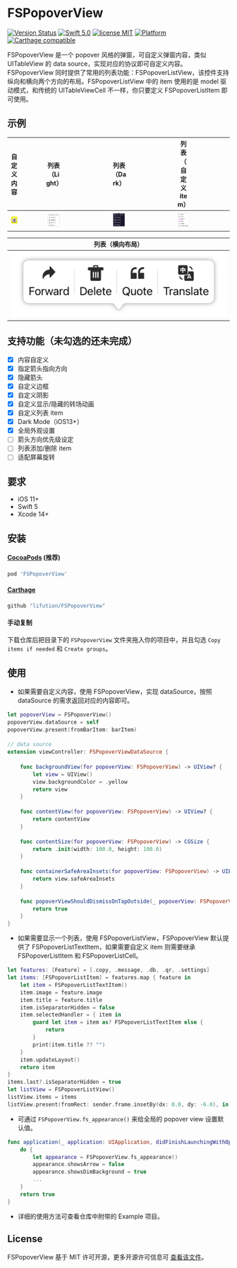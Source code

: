 # FSPopoverView

[![Version Status](https://img.shields.io/cocoapods/v/FSPopoverView.svg)](https://cocoapods.org/pods/FSPopoverView)
[![Swift 5.0](https://img.shields.io/badge/Swift-5.0-orange.svg?style=flat)](https://developer.apple.com/swift/)
[![license MIT](https://img.shields.io/cocoapods/l/FSPopoverView.svg)](https://github.com/lifution/Popover/blob/master/LICENSE)
[![Platform](https://img.shields.io/cocoapods/p/FSPopoverView.svg)](https://github.com/lifution/FSPopoverView/blob/master/README.md)
[![Carthage compatible](https://img.shields.io/badge/Carthage-compatible-4BC51D.svg?style=flat)](https://github.com/Carthage/Carthage)

FSPopoverView 是一个 popover 风格的弹窗，可自定义弹窗内容，类似 UITableView 的 data source，实现对应的协议即可自定义内容。FSPopoverView 同时提供了常用的列表功能：FSPopoverListView，该控件支持纵向和横向两个方向的布局。FSPopoverListView 中的 item 使用的是 model 驱动模式，和传统的 UITableViewCell 不一样，你只要定义 FSPopoverListItem 即可使用。

## 示例

|<div style="width: 25%">**自定义内容**</div>|<div style="width: 25%">**列表（Light）**</div>|<div style="width: 25%">**列表（Dark）**</div>|<div style="width: 25%">**列表（自定义 item）**</div>|
|:--:|:--:|:--:|:--:|
|<div style="width: 25%"><img src="Screenshots/custom.PNG"></div>|<div style="width: 25%"><img src="Screenshots/list_light.PNG"></div>|<div style="width: 25%"><img src="Screenshots/list_dark.PNG"></div>|<div style="width: 25%"><img src="Screenshots/custom_item.PNG"></div>|

|**列表（横向布局）**|
|:--:|
|<img src="Screenshots/menu.PNG">|

## 支持功能（未勾选的还未完成）

- [x] 内容自定义
- [x] 指定箭头指向方向
- [x] 隐藏箭头
- [x] 自定义边框
- [x] 自定义阴影
- [x] 自定义显示/隐藏的转场动画
- [x] 自定义列表 item
- [x] Dark Mode（iOS13+）
- [x] 全局外观设置
- [ ] 箭头方向优先级设定
- [ ] 列表添加/删除 item
- [ ] 适配屏幕旋转

## 要求

* iOS 11+
* Swift 5
* Xcode 14+

## 安装

#### [CocoaPods](http://cocoapods.org) (推荐)

```ruby
pod 'FSPopoverView'
```

#### [Carthage](https://github.com/Carthage/Carthage)

````bash
github "lifution/FSPopoverView"
````

#### 手动复制

下载仓库后把目录下的 `FSPopoverView` 文件夹拖入你的项目中，并且勾选 `Copy items if needed` 和 `Create groups`。

## 使用

* 如果需要自定义内容，使用 FSPopoverView，实现 dataSource，按照 dataSource 的需求返回对应的内容即可。
```Swift
let popoverView = FSPopoverView()
popoverView.dataSource = self
popoverView.present(fromBarItem: barItem)

// data source
extension viewController: FSPopoverViewDataSource {
    
    func backgroundView(for popoverView: FSPopoverView) -> UIView? {
        let view = UIView()
        view.backgroundColor = .yellow
        return view
    }
    
    func contentView(for popoverView: FSPopoverView) -> UIView? {
        return contentView
    }
    
    func contentSize(for popoverView: FSPopoverView) -> CGSize {
        return .init(width: 100.0, height: 100.0)
    }
    
    func containerSafeAreaInsets(for popoverView: FSPopoverView) -> UIEdgeInsets {
        return view.safeAreaInsets
    }
    
    func popoverViewShouldDismissOnTapOutside(_ popoverView: FSPopoverView) -> Bool {
        return true
    }
}

```
* 如果需要显示一个列表，使用 FSPopoverListView，FSPopoverView 默认提供了 FSPopoverListTextItem，如果需要自定义 item 则需要继承 FSPopoverListItem 和 FSPopoverListCell。
```Swift
let features: [Feature] = [.copy, .message, .db, .qr, .settings]
let items: [FSPopoverListItem] = features.map { feature in
    let item = FSPopoverListTextItem()
    item.image = feature.image
    item.title = feature.title
    item.isSeparatorHidden = false
    item.selectedHandler = { item in
        guard let item = item as? FSPopoverListTextItem else {
            return
        }
        print(item.title ?? "")
    }
    item.updateLayout()
    return item
}
items.last?.isSeparatorHidden = true
let listView = FSPopoverListView()
listView.items = items
listView.present(fromRect: sender.frame.insetBy(dx: 0.0, dy: -6.0), in: view)
```
* 可通过 `FSPopoverView.fs_appearance()` 来给全局的 popover view 设置默认值。
```Swift
func application(_ application: UIApplication, didFinishLaunchingWithOptions launchOptions: [UIApplication.LaunchOptionsKey : Any]? = nil) -> Bool {
    do {
        let appearance = FSPopoverView.fs_appearance()
        appearance.showsArrow = false
        appearance.showsDimBackground = true
        ...
    }
    return true
}
```
* 详细的使用方法可查看仓库中附带的 Example 项目。

## License

FSPopoverView 基于 MIT 许可开源，更多开源许可信息可 [查看该文件](https://github.com/lifution/Popover/blob/master/LICENSE)。